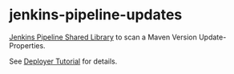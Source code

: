 # jenkins-pipeline-updates

[Jenkins Pipeline Shared Library](https://github.com/jenkinsci/workflow-cps-global-lib-plugin/blob/master/README.md)
to scan a Maven Version Update-Properties.

See [Deployer Tutorial](https://github.com/t1/deployer/blob/master/docs/tutorial.md#controlling-versions) for details.
